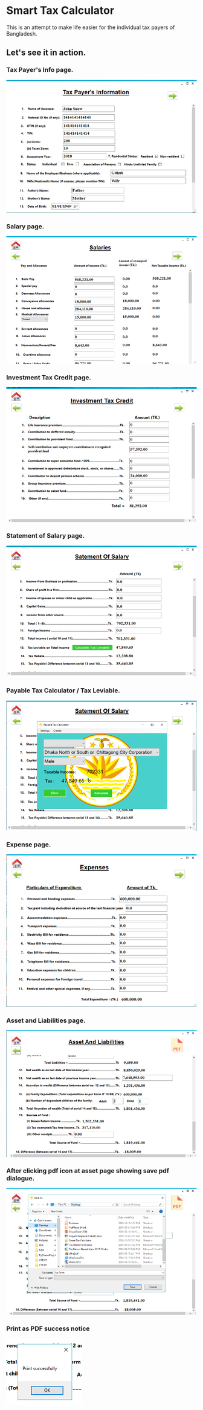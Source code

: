 # Smart Tax Calculator
This is an attempt to make life easier for the individual tax payers of Bangladesh.

## Let's see it in action.


### Tax Payer's Info page.
![alt text][tax-payer-info]

### Salary page.
![alt text][salary]

### Investment Tax Credit page.
![alt text][investment]

### Statement of Salary page.
![alt text][statement-salary]

### Payable Tax Calculator / Tax Leviable.
![alt text][payable-tax-calculator]

### Expense page.
![alt text][expense]

### Asset and Liabilities page.
![alt text][asset]

### After clicking pdf icon at asset page showing save pdf dialogue.
![alt text][after-click-pdf]

### Print as PDF success notice
![alt text][print-success]


[tax-payer-info]: https://github.com/Team-Toy/team-toy.github.io/blob/master/screenshots/info-form.png "Tax Payer's Info page"

[salary]: https://github.com/Team-Toy/team-toy.github.io/blob/master/screenshots/salary-form.png "Salary page"

[investment]: https://github.com/Team-Toy/team-toy.github.io/blob/master/screenshots/investment-form.png "Investment Tax Credit page"

[statement-salary]: https://github.com/Team-Toy/team-toy.github.io/blob/master/screenshots/statement-of-salary-form.png "Statement of Salary page"

[payable-tax-calculator]: https://github.com/Team-Toy/team-toy.github.io/blob/master/screenshots/payable-tax-form.png "Payable Tax Calculator / Tax Leviable"

[expense]: https://github.com/Team-Toy/team-toy.github.io/blob/master/screenshots/expense-form.png "Expense page"

[asset]: https://github.com/Team-Toy/team-toy.github.io/blob/master/screenshots/asset-form.png "Asset and Liabilities page"

[after-click-pdf]: https://github.com/Team-Toy/team-toy.github.io/blob/master/screenshots/after-click-pdf.png "After clicking pdf icon at asset page showing save pdf dialogue"

[print-success]: https://github.com/Team-Toy/team-toy.github.io/blob/master/screenshots/print-success.png "Print as PDF success notice"


